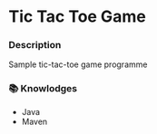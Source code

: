 # Tic Tac Toe Game

### Description
Sample tic-tac-toe game programme

### 📚 Knowlodges
 - Java
 - Maven
